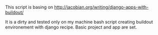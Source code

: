 This script is basing on http://jacobian.org/writing/django-apps-with-buildout/

It is a dirty and tested only on my machine bash script creating buildout environement with django recipe.
Basic project and app are set.
